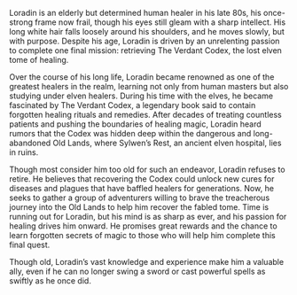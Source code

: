 Loradin is an elderly but determined human healer in his late 80s, his once-strong frame now frail, though his eyes still gleam with a sharp intellect. His long white hair falls loosely around his shoulders, and he moves slowly, but with purpose. Despite his age, Loradin is driven by an unrelenting passion to complete one final mission: retrieving The Verdant Codex, the lost elven tome of healing.

Over the course of his long life, Loradin became renowned as one of the greatest healers in the realm, learning not only from human masters but also studying under elven healers. During his time with the elves, he became fascinated by The Verdant Codex, a legendary book said to contain forgotten healing rituals and remedies. After decades of treating countless patients and pushing the boundaries of healing magic, Loradin heard rumors that the Codex was hidden deep within the dangerous and long-abandoned Old Lands, where Sylwen’s Rest, an ancient elven hospital, lies in ruins.

Though most consider him too old for such an endeavor, Loradin refuses to retire. He believes that recovering the Codex could unlock new cures for diseases and plagues that have baffled healers for generations. Now, he seeks to gather a group of adventurers willing to brave the treacherous journey into the Old Lands to help him recover the fabled tome. Time is running out for Loradin, but his mind is as sharp as ever, and his passion for healing drives him onward. He promises great rewards and the chance to learn forgotten secrets of magic to those who will help him complete this final quest.

Though old, Loradin’s vast knowledge and experience make him a valuable ally, even if he can no longer swing a sword or cast powerful spells as swiftly as he once did.